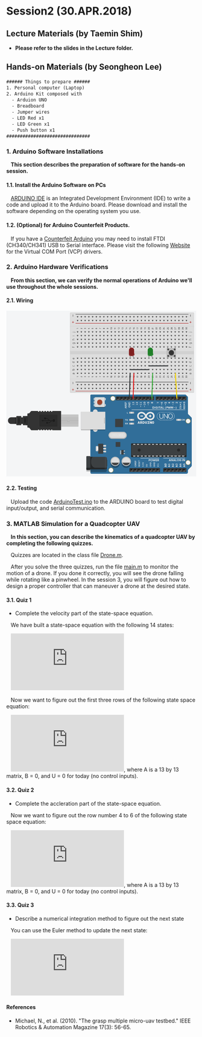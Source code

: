 # Session2 (30.APR.2018)

## Lecture Materials (by Taemin Shim)
- **Please refer to the slides in the Lecture folder.**

## Hands-on Materials (by Seongheon Lee)

```
###### Things to prepare ######
1. Personal computer (Laptop)
2. Arduino Kit composed with
  - Arduion UNO
  - Breadboard
  - Jumper wires
  - LED Red x1
  - LED Green x1
  - Push button x1
###############################
```

### 1. Arduino Software Installations
&nbsp;&nbsp; **This section describes the preparation of software for the hands-on session.**

#### 1.1. Install the Arduino Software on PCs
&nbsp;&nbsp; [ARDUINO IDE](https://www.arduino.cc/en/Main/Software) is an Integrated Development Environment (IDE) to write a code and upload it to the Arduino board. Please download and install the software depending on the operating system you use.

#### 1.2. (Optional) for Arduino Counterfeit Products.
&nbsp;&nbsp; If you have a [Counterfeit Arduino](https://www.arduino.cc/en/Products/Counterfeit) you may need to install FTDI (CH340/CH341) USB to Serial interface. Please visit the following [Website](http://www.ftdichip.com/Drivers/VCP.htm) for the Virtual COM Port (VCP) drivers.

### 2. Arduino Hardware Verifications
&nbsp;&nbsp; **From this section, we can verify the normal operations of Arduino we'll use throughout the whole sessions.**

#### 2.1. Wiring
![WiringDiagram](https://github.com/SKYnSPACE/ABCofDroneKAIST/blob/master/Session2/Hands-on/Images/ConnectionDiagram.png)

#### 2.2. Testing
&nbsp;&nbsp; Upload the code [ArduinoTest.ino](https://github.com/SKYnSPACE/ABCofDroneKAIST/tree/master/Session2/Hands-on/ARDUINO) to the ARDUINO board to test digital input/output, and serial communication.

### 3. MATLAB Simulation for a Quadcopter UAV
&nbsp;&nbsp; **In this section, you can describe the kinematics of a quadcopter UAV by completing the following quizzes.**

&nbsp;&nbsp; Quizzes are located in the class file [Drone.m](https://github.com/SKYnSPACE/ABCofDroneKAIST/tree/master/Session2/Hands-on/MATLAB/lib).

&nbsp;&nbsp; After you solve the three quizzes, run the file [main.m](https://github.com/SKYnSPACE/ABCofDroneKAIST/tree/master/Session2/Hands-on/MATLAB) to monitor the motion of a drone. If you done it correctly, you will see the drone falling while rotating like a pinwheel. In the session 3, you will figure out how to design a proper controller that can maneuver a drone at the desired state.

#### 3.1. Quiz 1
- Complete the velocity part of the state-space equation.

&nbsp;&nbsp; We have built a state-space equation with the following 14 states:

&nbsp;&nbsp; ![states](https://latex.codecogs.com/gif.latex?X%20%3D%20%5Cbegin%7Bbmatrix%7Dx%20%5C%5C%20y%5C%5C%20z%5C%5C%20%5Cdot%7Bx%7D%5C%5C%20%5Cdot%7By%7D%5C%5C%20%5Cdot%7Bz%7D%5C%5C%20q_%7B1%7D%5C%5C%20q_%7B2%7D%5C%5C%20q_%7B3%7D%5C%5C%20q_%7B4%7D%5C%5C%20p%5C%5C%20q%5C%5C%20r%5Cend%7Bbmatrix%7D)

&nbsp;&nbsp; Now we want to figure out the first three rows of the following state space equation:

&nbsp;&nbsp; ![ssEquation](https://latex.codecogs.com/gif.latex?%5Cdot%7BX%7D%20%3D%20AX&plus;BU),
where A is a 13 by 13 matrix, B = 0, and U = 0 for today (no control inputs).

#### 3.2. Quiz 2
- Complete the accleration part of the state-space equation.

&nbsp;&nbsp; Now we want to figure out the row number 4 to 6 of the following state space equation:

&nbsp;&nbsp; ![ssEquation](https://latex.codecogs.com/gif.latex?%5Cdot%7BX%7D%20%3D%20AX&plus;BU),
where A is a 13 by 13 matrix, B = 0, and U = 0 for today (no control inputs).

#### 3.3. Quiz 3
- Describe a numerical integration method to figure out the next state

&nbsp;&nbsp; You can use the Euler method to update the next state:

&nbsp;&nbsp; ![Euler](https://latex.codecogs.com/gif.latex?X_%7Bt&plus;1%7D%20%3D%20X_%7Bt%7D%20&plus;%20%5Cdot%7BX%7D_%7Bt%7Ddt)

#### References
- Michael, N., et al. (2010). "The grasp multiple micro-uav testbed." IEEE Robotics & Automation Magazine 17(3): 56-65.

